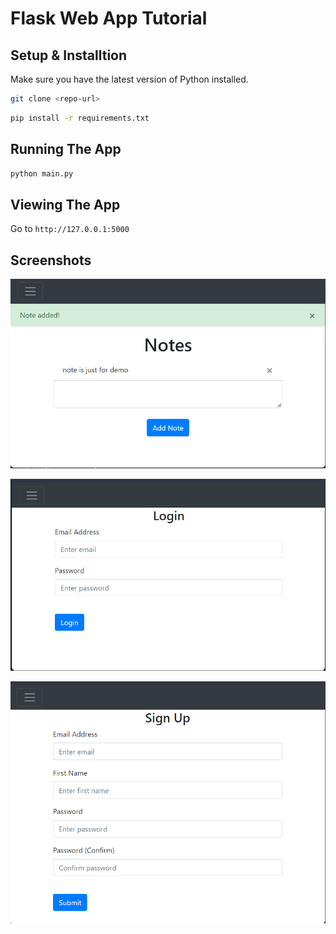 # Flask Web App Tutorial

## Setup & Installtion

Make sure you have the latest version of Python installed.

```bash
git clone <repo-url>
```

```bash
pip install -r requirements.txt
```

## Running The App

```bash
python main.py
```

## Viewing The App

Go to `http://127.0.0.1:5000`

## Screenshots

![App Screenshot](https://raw.githubusercontent.com/muzammil-85/notepad-web/master/readmeResource/homepage.png)

![App Screenshot](https://raw.githubusercontent.com/muzammil-85/notepad-web/master/readmeResource/loginimg.png)

![App Screenshot](https://raw.githubusercontent.com/muzammil-85/notepad-web/master/readmeResource/signup.png)


